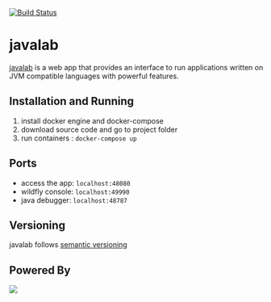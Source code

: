 [![Build Status](https://travis-ci.org/sdmoralesma/javalab.svg)](https://travis-ci.org/sdmoralesma/javalab)
# javalab 
[javalab](http://javalab.co) is a web app that provides an interface to run applications written on JVM compatible languages with powerful features.

## Installation and Running

1. install docker engine and docker-compose
2. download source code and go to project folder
3. run containers : ``` docker-compose up ```

## Ports
* access the app: ``` localhost:48080 ```
* wildfly console: ``` localhost:49990 ```
* java debugger: ``` localhost:48787 ```

## Versioning
javalab follows [semantic versioning](http://semver.org/)

## Powered By

[<img src="http://resources.jetbrains.com/assets/media/open-graph/intellij-idea_250x250.png">](https://jetbrains.com/idea)
